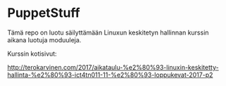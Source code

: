 # PuppetStuff

Tämä repo on luotu säilyttämään Linuxun keskitetyn hallinnan kurssin aikana luotuja moduuleja.

Kurssin kotisivut:

http://terokarvinen.com/2017/aikataulu-%e2%80%93-linuxin-keskitetty-hallinta-%e2%80%93-ict4tn011-11-%e2%80%93-loppukevat-2017-p2
